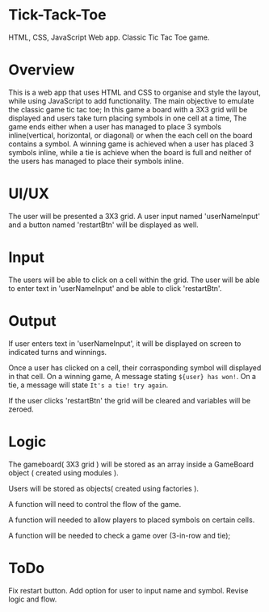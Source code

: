 # Tick-Tack-Toe
HTML, CSS, JavaScript Web app. Classic Tic Tac Toe game.

# Overview
This is a web app that uses HTML and CSS to organise and style the layout, while using JavaScript to add functionality.
The main objective to emulate the classic game tic tac toe; In this game a board with a 3X3 grid will be displayed and users take turn placing symbols in one cell at a time, The game ends either when a user has managed to place 3 symbols inline(vertical, horizontal, or diagonal) or when the each cell on the board contains a symbol. A winning game is achieved when a user has placed 3 symbols inline, while a tie is achieve when the board is full and neither of the users has managed to place their symbols inline.

# UI/UX 
The user will be presented a 3X3 grid.
A user input named 'userNameInput' and a button named 'restartBtn' will be displayed as well.

# Input
The users will be able to click on a cell within the grid.
The user will be able to enter text in 'userNameInput' and be able to click 'restartBtn'.

# Output
If user enters text in 'userNameInput', it will be displayed on screen to indicated turns and winnings.

Once a user has clicked on a cell, their corrasponding symbol will displayed in that cell.
On a winning game, A message stating `${user} has won!`. On a tie, a message will state `It's a tie! try again`.

If the user clicks 'restartBtn' the grid will be cleared and variables will be zeroed.

# Logic
The gameboard( 3X3 grid ) will be stored as an array inside a GameBoard object ( created using modules ).

Users will be stored as objects( created using factories ).

A function will need to control the flow of the game.

A function will needed to allow players to placed symbols on certain cells.

A function will be needed to check a game over (3-in-row and tie);


# ToDo
Fix restart button. Add option for user to input name and symbol. Revise logic and flow.